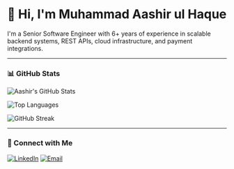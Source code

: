 # 👋 Hi, I'm Muhammad Aashir ul Haque

I'm a Senior Software Engineer with 6+ years of experience in scalable backend systems, REST APIs, cloud infrastructure, and payment integrations.

---

### 📊 GitHub Stats

![Aashir's GitHub Stats](https://github-readme-stats-3fzpyo6qc.vercel.app/api?username=aashirhaq&show_icons=true&count_private=true&theme=radical)

![Top Languages](https://github-readme-stats-3fzpyo6qc.vercel.app/api/top-langs/?username=aashirhaq&layout=compact&theme=gruvbox)

![GitHub Streak](https://github-readme-streak-stats.herokuapp.com?user=aashirhaq&theme=highcontrast)

---

### 🔗 Connect with Me

[![LinkedIn](https://img.shields.io/badge/LinkedIn-blue?logo=linkedin&style=for-the-badge)](https://linkedin.com/in/aashirhaque)
[![Email](https://img.shields.io/badge/Email-grey?logo=gmail&style=for-the-badge)](mailto:contact@aashirhaq.com)
